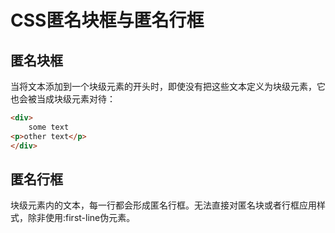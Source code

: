 # CSS匿名块框与匿名行框

## 匿名块框

当将文本添加到一个块级元素的开头时，即使没有把这些文本定义为块级元素，它也会被当成块级元素对待：

```html
<div>
 	some text
<p>other text</p>
</div>
```

## 匿名行框

块级元素内的文本，每一行都会形成匿名行框。无法直接对匿名块或者行框应用样式，除非使用:first-line伪元素。